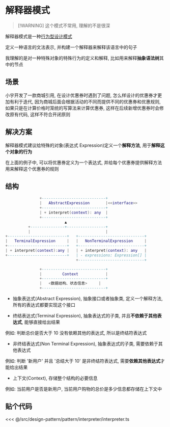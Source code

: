 # 解释器模式

> [!WARNING] 这个模式不常用, 理解的不是很深

解释器模式是一种[行为型设计模式](../pattern.md#行为型模式)

定义一种语言的文法表示, 并构建一个解释器来解释该语言中的句子

我理解的是对一种特殊对象的特殊行为的定义和解释, 比如用来解释**抽象语法树**其中的节点

## 场景

小宇开发了一款商城引用, 在设计优惠券时遇到了问题, 怎么样设计的优惠券才更加有利于迭代, 因为商城后面会根据活动的不同而提供不同的优惠券和优惠规则, 如果只是在计算价格时笼统的写算法来计算优惠券, 这样在后续新增优惠券时会修改原有代码, 这样不符合开闭原则

## 解决方案

解释器模式建议给特殊的对象(表达式 Expression)定义一个**解释方法**, 用于**解释这个对象的行为**

在上面的例子中, 可以将优惠券定义为一个表达式, 并给每个优惠券提供解释方法用来解释这个优惠券的规则

## 结构

```lua
               +----------------------------+
               |   AbstractExpression       |<<interface>>
               +----------------------------+
               | + interpret(context): any  |
               +----------------------------+
                          ▲
          +---------------+-----------------+
          |                                 |
+--------------------------+   +-----------------------------+
|   TerminalExpression     |   |   NonTerminalExpression     |
+--------------------------+   +-----------------------------+
| + interpret(context):any |   | + interpret(context): any   |
+--------------------------+   | - expressions: Expression[] |
                               +-----------------------------+

               +----------------------------+
               |         Context            |
               +----------------------------+
               |   <数据结构、状态信息>     |
               +----------------------------+

```

- 抽象表达式(Abstract Expression), 抽象接口或者抽象类, 定义一个解释方法, 所有的表达式都要实现这个接口

- 终结表达式(Terminal Expression), 抽象表达式的子类, 并且**不依赖于其他表达式**, 能够直接给出结果

例如: 判断总价是否大于 10 没有依赖其他的表达式, 所以是终结符表达式

- 非终结表达式(Non Terminal Expression), 抽象表达式的子类, 需要依赖于其他表达式

例如: 判断 '新用户' 并且 '总结大于 10' 是非终结符表达式, 需要**依赖其他表达式**才能给出结果

- 上下文(Context), 存储整个结构的必要信息

例如: 当前用户是否是新用户, 当前用户购物的总价是多少信息都存储在上下文中

## 贴个代码

<<< @/src/design-pattern/pattern/interpreter/interpreter.ts
